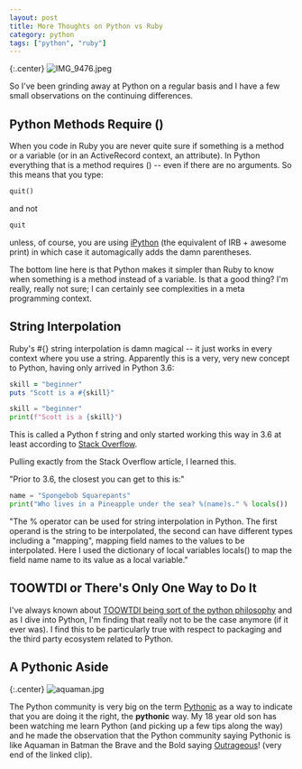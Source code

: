 ```yaml
---
layout: post
title: More Thoughts on Python vs Ruby
category: python
tags: ["python", "ruby"]
---
```

{:.center}
![IMG_9476.jpeg](/blog/assets/IMG_9476.jpeg)

So I've been grinding away at Python on a regular basis and I have a few  small observations on the continuing differences.

## Python Methods Require ()

When you code in Ruby you are never quite sure if something is a method or a variable (or in an ActiveRecord context, an attribute).  In Python everything that is a method requires () -- even if there are no arguments.  So this means that you type:

```python
quit()
```

and not 

```python
quit
```

unless, of course, you are using [iPython](https://ipython.org/) (the equivalent of IRB + awesome print) in which case it automagically adds the damn parentheses.

The bottom line here is that Python makes it simpler than Ruby to know when something is a method instead of a variable.  Is that a good thing?  I'm really, really not sure; I can certainly see complexities in a meta programming context.

## String Interpolation

Ruby's #{} string interpolation is damn magical -- it just works in every context where you use a string.  Apparently this is a very, very new concept to Python, having only arrived in Python 3.6:

```ruby
skill = "beginner"
puts "Scott is a #{skill}"
```


```python
skill = "beginner"
print(f"Scott is a {skill}")
```

This is called a Python f string and only started working this way in 3.6 at least according to [Stack Overflow](https://stackoverflow.com/questions/4450592/is-there-a-python-equivalent-to-rubys-string-interpolation).

Pulling exactly from the Stack Overflow article, I learned this.  

"Prior to 3.6, the closest you can get to this is:"

```python
name = "Spongebob Squarepants"
print("Who lives in a Pineapple under the sea? %(name)s." % locals())
```

"The % operator can be used for string interpolation in Python. The first operand is the string to be interpolated, the second can have different types including a "mapping", mapping field names to the values to be interpolated. Here I used the dictionary of local variables locals() to map the field name name to its value as a local variable."

## TOOWTDI or There's Only One Way to Do It

I've always known about [TOOWTDI being sort of the python philosophy](https://wiki.python.org/moin/TOOWTDI) and as I dive into Python, I'm finding that really not to be the case anymore (if it ever was).  I find this to be particularly true with respect to packaging and the third party ecosystem related to Python.

## A Pythonic Aside

{:.center}
![aquaman.jpg](/blog/assets/aquaman.jpg)

The Python community is very big on the term [Pythonic](https://stackoverflow.com/questions/25011078/what-does-pythonic-mean) as a way to indicate that you are doing it the right, the **pythonic** way.  My 18 year old son has been watching me learn Python (and picking up a few tips along the way) and he made the observation that the Python community saying Pythonic is like Aquaman in Batman the Brave and the Bold saying [Outrageous](https://www.youtube.com/watch?v=tc_C1JRclDY)! (very end of the linked clip).